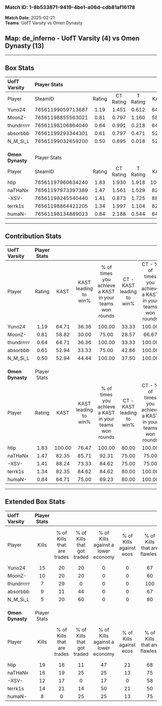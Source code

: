 ### Match ID: 1-8b533871-9419-4be1-a06d-cdb81af16178  
**Match Date**: 2025-02-21  
**Teams**: UofT Varsity vs Omen Dynasty  

## **Map**: de_inferno - UofT Varsity (4) vs Omen Dynasty (13)  
---  

## Box Stats  

| **UofT Varsity** | Player Stats      |        |           |          |        |       |       |         |        |      |     |
| :- | :- | :-: | :-: | :-: | :-: | :-: | :-: | :-: | :-: | :-: | :-: |
| Player           | SteamID           | Rating | CT Rating | T Rating |  KAST  |  ADR  | Kills | Assists | Deaths | K/D  | HS% |
| Yuno24           | 76561199059713687 |  1.19  |   1.451   |  0.612   | 64.71  | 90.5  |  15   |    2    |   13   | 1.15 | 26  |
| MoonZ-           | 76561198855563021 |  0.81  |   0.797   |  1.160   | 58.82  | 62.7  |  10   |    3    |   13   | 0.77 | 40  |
| thundrrrrr       | 76561198106864040 |  0.64  |   0.991   |  0.218   | 64.71  | 51.4  |   7   |    4    |   14   | 0.50 | 28  |
| absorbbb         | 76561199293344301 |  0.61  |   0.797   |  0.471   | 52.94  | 56.2  |   9   |    4    |   16   | 0.56 | 33  |
| N_M_Si_L         | 76561199032659200 |  0.50  |   0.695   |  0.018   | 52.94  | 58.1  |   5   |    8    |   14   | 0.36 | 100 |
|                  |                   |        |           |          |        |       |       |         |        |      |     |
|                  |                   |        |           |          |        |       |       |         |        |      |     |
|                  |                   |        |           |          |        |       |       |         |        |      |     |
| **Omen Dynasty** | Player Stats      |        |           |          |        |       |       |         |        |      |     |
| Player           | SteamID           | Rating | CT Rating | T Rating |  KAST  |  ADR  | Kills | Assists | Deaths | K/D  | HS% |
| htip             | 76561197960634240 |  1.83  |   1.930   |  1.918   | 100.00 | 104.1 |  19   |    3    |   9    | 2.11 | 73  |
| naTHaNx          | 76561197973397389 |  1.47  |   1.561   |  1.529   | 82.35  | 89.9  |  16   |    3    |   10   | 1.60 | 43  |
| -XSV-            | 76561198245540440 |  1.41  |   0.873   |  1.725   | 88.24  | 95.5  |  12   |    7    |   8    | 1.50 | 75  |
| terrk1s          | 76561198864421205 |  1.34  |   1.997   |  1.104   | 82.35  | 83.2  |  14   |    3    |   10   | 1.40 | 42  |
| humaN-           | 76561198134889023 |  0.84  |   2.188   |  0.544   | 64.71  | 60.8  |   8   |    4    |   10   | 0.80 | 75  |
---  

## Contribution Stats  

| **UofT Varsity** | Player Stats |        |                      |                                                        |                           |                                                             |                          |                                                            |
| :- | :-: | :-: | :-: | :-: | :-: | :-: | :-: | :-: |
| Player           |    Rating    |  KAST  | KAST leading to win% | % of times you achieve a KAST in your teams won rounds | CT - KAST leading to win% | CT - % of times you achieve a KAST in your teams won rounds | T - KAST leading to win% | T - % of times you achieve a KAST in your teams won rounds |
| Yuno24           |     1.19     | 64.71  |        36.36         |                         100.00                         |           33.33           |                           100.00                            |          50.00           |                           100.00                           |
| MoonZ-           |     0.81     | 58.82  |        30.00         |                         75.00                          |           28.57           |                            66.67                            |          33.33           |                           100.00                           |
| thundrrrrr       |     0.64     | 64.71  |        36.36         |                         100.00                         |           33.33           |                           100.00                            |          50.00           |                           100.00                           |
| absorbbb         |     0.61     | 52.94  |        33.33         |                         75.00                          |           42.86           |                           100.00                            |           0.00           |                            0.00                            |
| N_M_Si_L         |     0.50     | 52.94  |        44.44         |                         100.00                         |           37.50           |                           100.00                            |          100.00          |                           100.00                           |
|                  |              |        |                      |                                                        |                           |                                                             |                          |                                                            |
|                  |              |        |                      |                                                        |                           |                                                             |                          |                                                            |
|                  |              |        |                      |                                                        |                           |                                                             |                          |                                                            |
| **Omen Dynasty** | Player Stats |        |                      |                                                        |                           |                                                             |                          |                                                            |
| Player           |    Rating    |  KAST  | KAST leading to win% | % of times you achieve a KAST in your teams won rounds | CT - KAST leading to win% | CT - % of times you achieve a KAST in your teams won rounds | T - KAST leading to win% | T - % of times you achieve a KAST in your teams won rounds |
| htip             |     1.83     | 100.00 |        76.47         |                         100.00                         |           80.00           |                           100.00                            |          75.00           |                           100.00                           |
| naTHaNx          |     1.47     | 82.35  |        85.71         |                         92.31                          |           75.00           |                            75.00                            |          90.00           |                           100.00                           |
| -XSV-            |     1.41     | 88.24  |        73.33         |                         84.62                          |           75.00           |                            75.00                            |          72.73           |                           88.89                            |
| terrk1s          |     1.34     | 82.35  |        84.62         |                         84.62                          |           80.00           |                           100.00                            |          87.50           |                           77.78                            |
| humaN-           |     0.84     | 64.71  |        75.00         |                         69.23                          |           80.00           |                           100.00                            |          71.43           |                           55.56                            |
---  

## Extended Box Stats  

| **UofT Varsity** | Player Stats |                            |                            |                                    |                         |                              |                                 |        |                             |                                     |                          |                               |                            |
| :- | :-: | :-: | :-: | :-: | :-: | :-: | :-: | :-: | :-: | :-: | :-: | :-: | :-: |
| Player           |    Kills     | % of Kills that are trades | % of Kills that got traded | % of Kills against a lower economy | % of Kills against ecos | % of Kills that are flawless | % of Kills that are close duels | Deaths | % of Deaths that get traded | % of Deaths against a lower economy | % of Deaths against ecos | % of Deaths that are flawless | % of Deaths that are close |
| Yuno24           |      15      |             20             |             20             |                 0                  |            0            |              67              |               13                |   13   |              0              |                  0                  |            0             |              62               |             8              |
| MoonZ-           |      10      |             20             |             20             |                 0                  |            0            |              60              |               10                |   13   |             23              |                  0                  |            0             |              62               |             8              |
| thundrrrrr       |      7       |             29             |             0              |                 0                  |            0            |             100              |                0                |   14   |             29              |                  0                  |            0             |              50               |             0              |
| absorbbb         |      9       |             11             |             44             |                 0                  |            0            |              67              |               11                |   16   |             19              |                  0                  |            0             |              75               |             13             |
| N_M_Si_L         |      5       |             20             |             60             |                 0                  |            0            |              80              |                0                |   14   |              0              |                  0                  |            0             |              64               |             14             |
|                  |              |                            |                            |                                    |                         |                              |                                 |        |                             |                                     |                          |                               |                            |
|                  |              |                            |                            |                                    |                         |                              |                                 |        |                             |                                     |                          |                               |                            |
|                  |              |                            |                            |                                    |                         |                              |                                 |        |                             |                                     |                          |                               |                            |
| **Omen Dynasty** | Player Stats |                            |                            |                                    |                         |                              |                                 |        |                             |                                     |                          |                               |                            |
| Player           |    Kills     | % of Kills that are trades | % of Kills that got traded | % of Kills against a lower economy | % of Kills against ecos | % of Kills that are flawless | % of Kills that are close duels | Deaths | % of Deaths that get traded | % of Deaths against a lower economy | % of Deaths against ecos | % of Deaths that are flawless | % of Deaths that are close |
| htip             |      19      |             16             |             11             |                 47                 |           21            |              68              |                5                |   9    |             44              |                 33                  |            0             |              89               |             0              |
| naTHaNx          |      16      |             19             |             25             |                 25                 |           13            |              75              |                6                |   10   |             20              |                 40                  |            10            |              60               |             20             |
| -XSV-            |      12      |             17             |             0              |                 17                 |            0            |              58              |               17                |   8    |             38              |                 25                  |            0             |              75               |             13             |
| terrk1s          |      14      |             21             |             14             |                 50                 |           21            |              50              |                7                |   10   |             20              |                 20                  |            0             |              80               |             10             |
| humaN-           |      8       |             0              |             25             |                 25                 |           13            |              75              |               13                |   10   |             10              |                 30                  |            0             |              80               |             0              |
